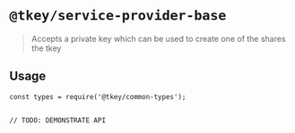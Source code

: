 # `@tkey/service-provider-base`

> Accepts a private key which can be used to create one of the shares the tkey

## Usage

```
const types = require('@tkey/common-types');


// TODO: DEMONSTRATE API
```
